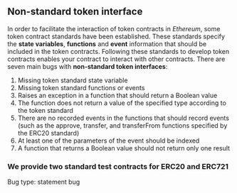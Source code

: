 ## Non-standard token interface
In order to facilitate the interaction of token contracts in *Ethereum*, some token contract standards have been established. These standards specify the **state variables**, **functions** and **event** information that should be included in the token contracts. Following these standards to develop token contracts enables your contract to interact with other contracts.
There are seven main bugs with **non-standard token interfaces**:
1. Missing token standard state variable
2. Missing token standard functions or events
3. Raises an exception in a function that should return a Boolean value
4. The function does not return a value of the specified type according to the token standard
5. There are no recorded events in the functions that should record events (such as the approve, transfer, and transferFrom functions specified by the ERC20 standard)
6. At least one of the parameters of the event should be indexed
7. A function that returns a Boolean value should not return only one result

### We provide two standard test contracts for ERC20 and ERC721

Bug type: statement bug